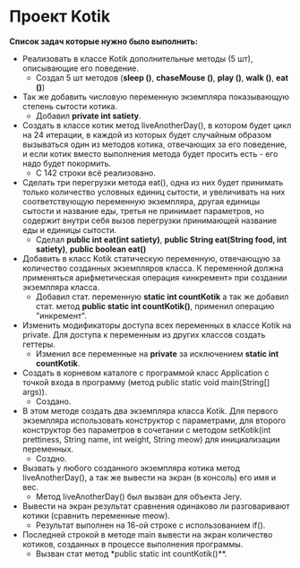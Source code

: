 # Проект Kotik
**Список задач которые нужно было выполнить:**

- Реализовать в классе Kotik дополнительные методы (5 шт), описывающие его поведение.
    - Создал 5 шт методов (**sleep ()**, **chaseMouse ()**, **play ()**, **walk ()**, **eat ()**)
- Так же добавить числовую переменную экземпляра показывающую степень сытости котика.
    - Добавил **private int satiety**.
- Создать в классе котик метод liveAnotherDay(), в котором будет цикл на 24 итерации, в каждой из которых будет случайным образом вызываться один из методов котика, отвечающих за его поведение, и если котик вместо выполнения метода будет просить есть - его надо будет покормить.
    - С 142 строки всё реализовано.
- Сделать три перегрузки метода eat(), одна из них будет принимать только количество условных единиц сытости, и увеличивать на них соответствующую переменную экземпляра, другая единицы сытости и название еды, третья не принимает параметров, но содержит внутри себя вызов перегрузки принимающей название еды и единицы сытости.
    - Сделал **public int eat(int satiety)**, **public String eat(String food, int satiety)**, **public boolean eat()**
- Добавить в класс Kotik статическую переменную, отвечающую за количество созданных экземпляров класса. К переменной должна применяться арифметическая операция «инкремент» при создании экземпляра класса.
    - Добавил стат. переменную **static int countKotik** а так же добавил стат. метод **public static int countKotik()**, применил операцию "инкремент".
- Изменить модификаторы доступа всех переменных в классе Kotik на private. Для доступа к переменным из других классов создать геттеры.
    - Изменил все переменные на **private** за исключением **static int countKotik**.
- Создать в корневом каталоге с программой класс Application с точкой входа в программу (метод public static void main(String[] args)).
    - Создано.
- В этом методе создать два экземпляра класса Kotik. Для первого экземпляра использовать конструктор с параметрами, для второго конструктор без параметров в сочетании с методом setKotik(int prettiness, String name, int weight, String meow) для инициализации переменных.
    - Создно. 
- Вызвать у любого созданного экземпляра котика метод liveAnotherDay(), а так же вывести на экран (в консоль) его имя и вес.
    - Метод liveAnotherDay() был вызван для объекта Jery.
- Вывести на экран результат сравнения одинаково ли разговаривают котики (сравнить переменные meow).
    - Результат выполнен на 16-ой строке с использованием if().
- Последней строкой в методе main вывести на экран количество котиков, созданных в процессе выполнения программы.
    - Вызван стат метод *public static int countKotik()**.